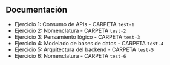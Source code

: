 
## Documentación 

- Ejercicio 1: Consumo de APIs  - CARPETA ```test-1```
- Ejercicio 2: Nomenclatura  - CARPETA ```test-2 ```
- Ejercicio 3: Pensamiento lógico - CARPETA ```test-3 ```
- Ejercicio 4: Modelado de bases de datos - CARPETA ```test-4 ```
- Ejercicio 5: Arquitectura del backend  - CARPETA ```test-5 ```
- Ejercicio 6: Nomenclatura - CARPETA ```test-6 ```


